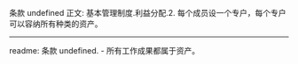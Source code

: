 条款 undefined 正文:
基本管理制度.利益分配.2. 每个成员设一个专户，每个专户可以容纳所有种类的资产。

---
readme:
条款 undefined. - 所有工作成果都属于资产。
